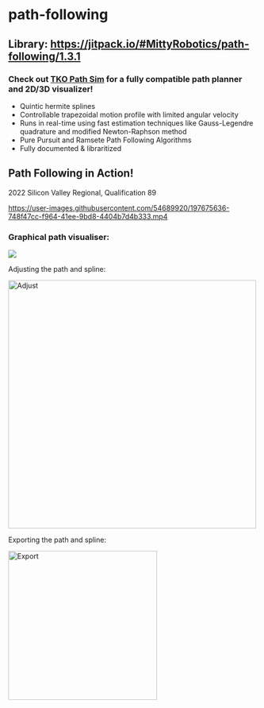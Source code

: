 # path-following

## Library: https://jitpack.io/#MittyRobotics/path-following/1.3.1

### Check out [TKO Path Sim](https://github.com/MittyRobotics/TKO-Path-Simulator) for a fully compatible path planner and 2D/3D visualizer!

* Quintic hermite splines
* Controllable trapezoidal motion profile with limited angular velocity
* Runs in real-time using fast estimation techniques like Gauss-Legendre quadrature and modified Newton-Raphson method
* Pure Pursuit and Ramsete Path Following Algorithms
* Fully documented & libraritized

## Path Following in Action!

2022 Silicon Valley Regional, Qualification 89

https://user-images.githubusercontent.com/54689920/197675636-748f47cc-f964-41ee-9bd8-4404b7d4b333.mp4

### Graphical path visualiser:

![](https://raw.githubusercontent.com/MittyRobotics/path-following/main/img/sim.png)

Adjusting the path and spline:

<img src="https://raw.githubusercontent.com/MittyRobotics/path-following/main/img/adjust.png" alt="Adjust" height="500px">

Exporting the path and spline:

<img src="https://raw.githubusercontent.com/MittyRobotics/path-following/main/img/export.png" alt="Export" height="300px">

